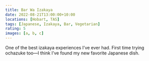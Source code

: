 ```yaml
---
title: Bar Wa Izakaya
date: 2022-08-21T13:00:00+10:00
locations: [Hobart, TAS]
tags: [Japanese, Izakaya, Bar, Vegetarian]
rating: 5
images: [a, b, c]
---
```


One of the best izakaya experiences I’ve ever had. First time trying ochazuke too—I think I’ve found my new favorite Japanese dish.